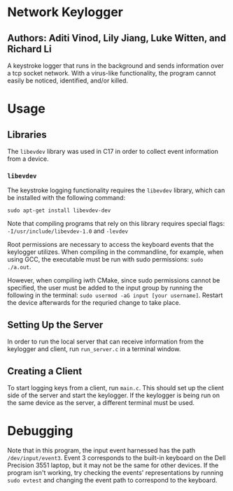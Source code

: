 # Network Keylogger

## Authors: Aditi Vinod, Lily Jiang, Luke Witten, and Richard Li

A keystroke logger that runs in the background and sends information over a tcp socket network.
With a virus-like functionality, the program cannot easily be noticed, identified,
and/or killed.

# Usage

## Libraries
The `libevdev` library was used in C17 in order to collect event information from a device.

### `libevdev`

The keystroke logging functionality requires the `libevdev` library, which can be
installed with the following command:

`sudo apt-get install libevdev-dev`

Note that compiling programs that rely on this library requires special flags:
`-I/usr/include/libevdev-1.0` and `-levdev`

Root permissions are necessary to access the keyboard events that the keylogger 
utilizes. When compiling in the commandline, for example, when using GCC, the 
executable must be run with sudo permissions: `sudo ./a.out`.

However, when compiling iwth CMake, since sudo permissions cannot be specified,
the user must be added to the input group by running the following in the terminal:
`sudo usermod -aG input [your username]`.
Restart the device afterwards for the requried change to take place.

## Setting Up the Server
In order to run the local server that can receive information from the keylogger
and client, run `run_server.c` in a terminal window.

## Creating a Client
To start logging keys from a client, run `main.c`. This should set up the client
side of the server and start the keylogger. If the keylogger is being run on the
same device as the server, a different terminal must be used.


# Debugging

Note that in this program, the input event harnessed has the path `/dev/input/event3`.
Event 3 corresponds to the built-in keyboard on the Dell Precision 3551 laptop, but it
may not be the same for other devices. If the program isn't working, try checking the
events' representations by running `sudo evtest` and changing the event path to
correspond to the keyboard.

